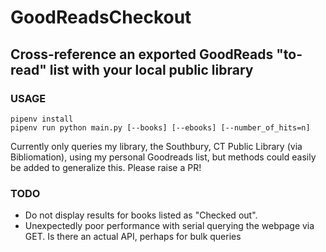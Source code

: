 # GoodReadsCheckout
## Cross-reference an exported GoodReads "to-read" list with your local public library
### USAGE
```
pipenv install
pipenv run python main.py [--books] [--ebooks] [--number_of_hits=n]
```

Currently only queries my library, the Southbury, CT Public Library (via Bibliomation), using my personal Goodreads list, but methods could easily be added to generalize this. Please raise a PR!

### TODO
- Do not display results for books listed as "Checked out".
- Unexpectedly poor performance with serial querying the webpage via GET. Is there an actual API, perhaps for bulk queries